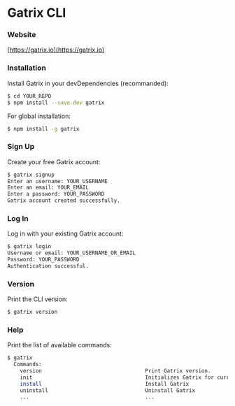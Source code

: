 # Gatrix CLI
### Website
[https://gatrix.io](https://gatrix.io)
### Installation
Install Gatrix in your devDependencies (recommanded):
```sh
$ cd YOUR_REPO
$ npm install --save-dev gatrix
```
For global installation:
```sh
$ npm install -g gatrix
```
### Sign Up
Create your free Gatrix account:
```sh
$ gatrix signup
Enter an username: YOUR_USERNAME
Enter an email: YOUR_EMAIL
Enter a password: YOUR_PASSWORD
Gatrix account created successfully.
```
### Log In
Log in with your existing Gatrix account:
```sh
$ gatrix login
Username or email: YOUR_USERNAME_OR_EMAIL
Password: YOUR_PASSWORD
Authentication successful.
```
### Version
Print the CLI version:
```sh
$ gatrix version
```
### Help
Print the list of available commands:
```sh
$ gatrix
  Commands:
    version                                 Print Gatrix version.
    init                                    Initializes Gatrix for current repository
    install                                 Install Gatrix
    uninstall                               Uninstall Gatrix
    ...                                     ...
```
